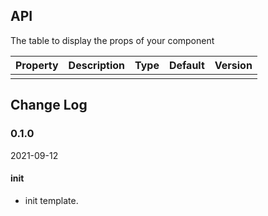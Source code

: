 ## API

The table to display the props of your component

|Property|Description|Type|Default|Version|
|---|---|---|---|---|
|  |  |  |  |  |

## Change Log

### 0.1.0

2021-09-12

#### init

- init template.